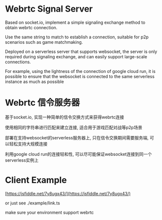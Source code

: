 # Webrtc Signal Server

Based on socket.io, implement a simple signaling exchange method to obtain webrtc connection.

Use the same string to match to establish a connection, suitable for p2p scenarios such as game matchmaking.

Deployed on a serverless server that supports websocket, the server is only required during signaling exchange, and can easily support large-scale connections.

For example, using the lightness of the connection of google cloud run, it is possible to ensure that the websocket is connected to the same serverless instance as much as possible


# Webrtc 信令服务器

基于socket.io, 实现一种简单的信令交换方式来获得webrtc连接

使用相同的字符串进行匹配来建立连接, 适合用于游戏匹配对战等p2p场景

部署在支持websocket的serverless服务器上, 只在信令交换期间需要服务端, 可以轻松支持大规模连接

利用google cloud run的连接轻和性, 可以尽可能保证websocket连接到同一个serverless实例上

# Client Example

[https://jsfiddle.net/7y8ugx43/](https://jsfiddle.net/7y8ugx43/)

or just see ./example/link.ts 

make sure your environment support webrtc

